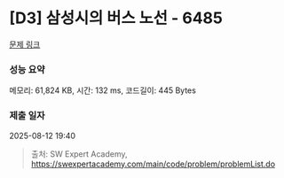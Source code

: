 # [D3] 삼성시의 버스 노선 - 6485 

[문제 링크](https://swexpertacademy.com/main/code/problem/problemDetail.do?contestProbId=AWczm7QaACgDFAWn) 

### 성능 요약

메모리: 61,824 KB, 시간: 132 ms, 코드길이: 445 Bytes

### 제출 일자

2025-08-12 19:40



> 출처: SW Expert Academy, https://swexpertacademy.com/main/code/problem/problemList.do